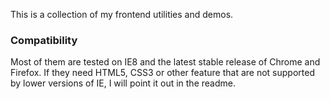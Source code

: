 This is a collection of my frontend utilities and demos.

### Compatibility

Most of them are tested on IE8 and the latest stable release of Chrome and Firefox. If they need HTML5, CSS3 or other feature that are not supported by lower versions of IE, I will point it out in the readme.